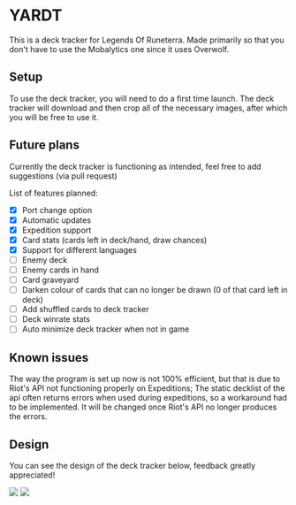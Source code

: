 # YARDT
This is a deck tracker for Legends Of Runeterra. Made primarily so that you don't have to use the Mobalytics one since it uses Overwolf.

## Setup

To use the deck tracker, you will need to do a first time launch. The deck tracker will download and then crop all of the necessary images, after which you will be free to use it. 

## Future plans

Currently the deck tracker is functioning as intended, feel free to add suggestions (via pull request)

List of features planned:

 - [x] Port change option
 - [x] Automatic updates
 - [x] Expedition support
 - [x] Card stats (cards left in deck/hand, draw chances)
 - [x] Support for different languages
 - [ ] Enemy deck
 - [ ] Enemy cards in hand
 - [ ] Card graveyard
 - [ ] Darken colour of cards that can no longer be drawn (0 of that card left in deck)
 - [ ] Add shuffled cards to deck tracker
 - [ ] Deck winrate stats
 - [ ] Auto minimize deck tracker when not in game

## Known issues

The way the program is set up now is not 100% efficient, but that is due to Riot's API not functioning properly on Expeditions; The static decklist of the api often returns errors when used during expeditions, so a workaround had to be implemented. It will be changed once Riot's API no longer produces the errors.

## Design

You can see the design of the deck tracker below, feedback greatly appreciated!

![](https://i.imgur.com/8nobIgy.png)
![](https://i.imgur.com/bKfAuS1.png)
